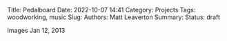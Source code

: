 Title: Pedalboard
Date: 2022-10-07 14:41
Category: Projects
Tags: woodworking, music
Slug:
Authors: Matt Leaverton
Summary:
Status: draft

Images Jan 12, 2013
